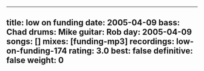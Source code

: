 
---
title: low on funding
date: 2005-04-09
bass:	Chad
drums:	Mike
guitar:	Rob
day: 2005-04-09
songs: []
mixes: [funding-mp3]
recordings: low-on-funding-174
rating: 3.0
best: false
definitive: false
weight: 0
---
